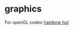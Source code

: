 # graphics
For openGL codes
[!rainbow hut](https://github.com/jossyKyalo/graphics/edit/main/sample.png)
